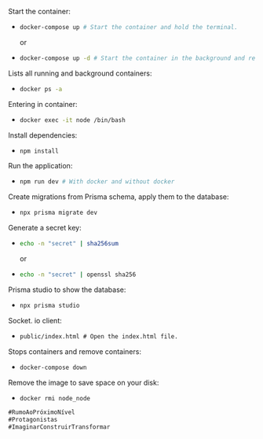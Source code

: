 Start the container:

- ```bash
  docker-compose up # Start the container and hold the terminal.
  ```
  or
- ```bash
  docker-compose up -d # Start the container in the background and release the terminal.
  ```

Lists all running and background containers:

- ```bash
  docker ps -a
  ```

Entering in container:

- ```bash
  docker exec -it node /bin/bash
  ```

Install dependencies:

- ```bash
  npm install
  ```

Run the application:

- ```bash
  npm run dev # With docker and without docker
  ```

Create migrations from Prisma schema, apply them to the database:

- ```bash
  npx prisma migrate dev
  ```

Generate a secret key:

- ```bash
  echo -n "secret" | sha256sum
  ```
  or
- ```bash
  echo -n "secret" | openssl sha256
  ```

Prisma studio to show the database:

- ```bash
  npx prisma studio
  ```

Socket. io client:

- ```html
  public/index.html # Open the index.html file.
  ```

Stops containers and remove containers:

- ```bash
  docker-compose down
  ```

Remove the image to save space on your disk:

- ```bash
  docker rmi node_node
  ```

```markdown
#RumoAoPróximoNível
#Protagonistas
#ImaginarConstruirTransformar
```
